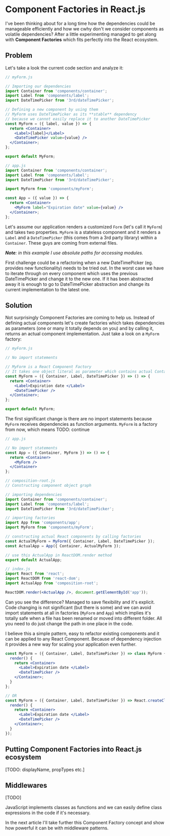 Component Factories in React.js
===============================

I've been thinking about for a long time how the dependencies could be manageable efficiently and how we cwhy don't we consider components as volatile dependencies? After a little experimenting managed to get along with **Component Factories** which fits perfectly into the React ecosystem. 

## Problem

Let's take a look the current code section and analyze it: 

```jsx
// myForm.js

// Importing our dependencies
import Container from 'components/container';
import Label from 'components/label';
import DateTimePicker from '3rd/dateTimePicker';

// Defining a new component by using them
// MyForm uses DateTimePicker as its **stable** dependency
// because we cannot easily replace it to another DateTimePicker
const MyForm = ({ label, value }) => {
  return <Container>
    <Label>{label}</Label>
    <DateTimePicker value={value} />
  </Container>;
};

export default MyForm;

// app.js
import Container from 'components/container';
import Label from 'components/label';
import DateTimePicker from '3rd/dateTimePicker';

import MyForm from 'components/myForm';

const App = ({ value }) => {
  return <Container>
    <MyForm label="Expiration date" value={value} />
  </Container>;
};
```

Let's assume our application renders a customized `Form` (let's call it `MyForm`) and takes two properties. `MyForm` is a stateless component and it renders a `Label` and a `DateTimePicker` (this comes from a 3rd party library) within a `Container`. These guys are coming from external files.

***Note**: in this example I use absolute paths for accessing modules.*

First challenge could be a refactoring when a new DateTimePicker (eg. provides new functionality) needs to be tried out. In the worst case we have to iterate through on every component which uses the previous DateTimePicker and change it to the new one. If it has been abstracted away it is enough to go to DateTimePicker abstraction and change its current implementation to the latest one.   

## Solution

Not surprisingly Component Factories are coming to help us. Instead of defining actual components let's create factories which takes dependencies as parameters (one or many it totally depends on you) and by calling it, returns an actual component implementation. Just take a look on a `MyForm` factory:  

```jsx
// myForm.js

// No import statements

// MyForm is a React Component Factory
// It takes one object literal as parameter which contains actual Container, Label and DateTimePicker components and returns the current component implementation
const MyForm = ({ Container, Label, DateTimePicker }) => () => {
  return <Container>
    <Label>Expiration date </Label>
    <DateTimePicker />
  </Container>;
};

export default MyForm;
```

The first significant change is there are no import statements because `MyForm` receives dependencies as function arguments. `MyForm` is a factory from now, which means TODO: continue

```jsx
// app.js

// No import statements
const App = ({ Container, MyForm }) => () => {
  return <Container>
    <MyForm />
  </Container>
};

// composition-root.js
// Constructing component object graph

// importing dependencies
import Container from 'components/container';
import Label from 'components/label';
import DateTimePicker from '3rd/dateTimePicker';

// importing factories
import App from 'components/app';
import MyForm from 'components/myForm';

// constructing actual React components by calling factories
const ActualMyForm = MyForm({ Container, Label, DateTimePicker }); 
const ActualApp = App({ Container, ActualMyForm });

// use this ActualApp in ReactDOM.render method
export default ActualApp;

// index.js
import React from 'react';
import ReactDOM from 'react-dom';
import ActualApp from 'composition-root';

ReactDOM.render(<ActualApp />, document.getElementById('app'));
```

Can you see the difference? Managed to save flexibility and it's explicit. Code changing is not significant (but there is some) and we can avoid import statements at all in factories (`MyForm` and `App`) which implies it's totally safe when a file has been renamed or moved into different folder. All you need to do just change the path in one place in the code. 

I believe this a simple pattern, easy to refactor existing components and it can be applied to any React Component. Because of dependency injection it provides a new way for scaling your application even further. 

```jsx
const MyForm = ({ Container, Label, DateTimePicker }) => class MyForm {
  render() {
    return <Container>
      <Label>Expiration date </Label>
      <DateTimePicker />
    </Container>;
  }
};

// OR
const MyForm = ({ Container, Label, DateTimePicker }) => React.createClass({
  render() {
    return <Container>
      <Label>Expiration date </Label>
      <DateTimePicker />
    </Container>;
  }
});
```

## Putting Component Factories into React.js ecosystem

[TODO: displayName, propTypes etc.]

## Middlewares

[TODO]

JavaScript implements classes as functions and we can easily define class expressions in the code if it's necessary. 

In the next article I'll take further this Component Factory concept and show how powerful it can be with middleware patterns. 